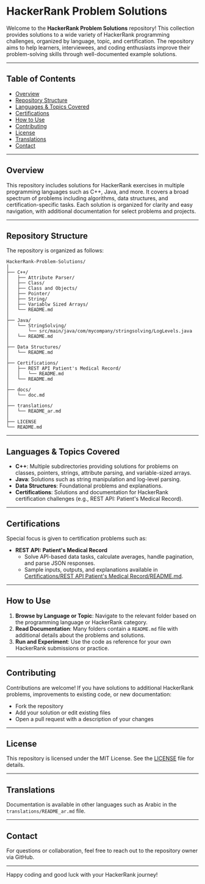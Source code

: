 # HackerRank Problem Solutions

Welcome to the **HackerRank Problem Solutions** repository! This collection provides solutions to a wide variety of HackerRank programming challenges, organized by language, topic, and certification. The repository aims to help learners, interviewees, and coding enthusiasts improve their problem-solving skills through well-documented example solutions.

---

## Table of Contents

- [Overview](#overview)
- [Repository Structure](#repository-structure)
- [Languages & Topics Covered](#languages--topics-covered)
- [Certifications](#certifications)
- [How to Use](#how-to-use)
- [Contributing](#contributing)
- [License](#license)
- [Translations](#translations)
- [Contact](#contact)

---

## Overview

This repository includes solutions for HackerRank exercises in multiple programming languages such as C++, Java, and more. It covers a broad spectrum of problems including algorithms, data structures, and certification-specific tasks. Each solution is organized for clarity and easy navigation, with additional documentation for select problems and projects.

---

## Repository Structure

The repository is organized as follows:

```
HackerRank-Problem-Solutions/
│
├── C++/
│   ├── Attribute Parser/
│   ├── Class/
│   ├── Class and Objects/
│   ├── Pointer/
│   ├── String/
│   ├── Variablw Sized Arrays/
│   └── README.md
│
├── Java/
│   └── StringSolving/
│       └── src/main/java/com/mycompany/stringsolving/LogLevels.java
│   └── README.md
│
├── Data Structures/
│   └── README.md
│
├── Certifications/
│   ├── REST API Patient's Medical Record/
│   │   └── README.md
│   └── README.md
│
├── docs/
│   └── doc.md
│
├── translations/
│   └── README_ar.md
│
├── LICENSE
└── README.md
```

---

## Languages & Topics Covered

- **C++**: Multiple subdirectories providing solutions for problems on classes, pointers, strings, attribute parsing, and variable-sized arrays.
- **Java**: Solutions such as string manipulation and log-level parsing.
- **Data Structures**: Foundational problems and explanations.
- **Certifications**: Solutions and documentation for HackerRank certification challenges (e.g., REST API: Patient's Medical Record).

---

## Certifications

Special focus is given to certification problems such as:

- **REST API: Patient's Medical Record**  
  - Solve API-based data tasks, calculate averages, handle pagination, and parse JSON responses.
  - Sample inputs, outputs, and explanations available in [Certifications/REST API Patient's Medical Record/README.md](Certifications/REST%20API%20Patient's%20Medical%20Record/README.md).

---

## How to Use

1. **Browse by Language or Topic**: Navigate to the relevant folder based on the programming language or HackerRank category.
2. **Read Documentation**: Many folders contain a `README.md` file with additional details about the problems and solutions.
3. **Run and Experiment**: Use the code as reference for your own HackerRank submissions or practice.

---

## Contributing

Contributions are welcome! If you have solutions to additional HackerRank problems, improvements to existing code, or new documentation:

- Fork the repository
- Add your solution or edit existing files
- Open a pull request with a description of your changes

---

## License

This repository is licensed under the MIT License. See the [LICENSE](LICENSE) file for details.

---

## Translations

Documentation is available in other languages such as Arabic in the `translations/README_ar.md` file.

---

## Contact

For questions or collaboration, feel free to reach out to the repository owner via GitHub.

---

Happy coding and good luck with your HackerRank journey!

